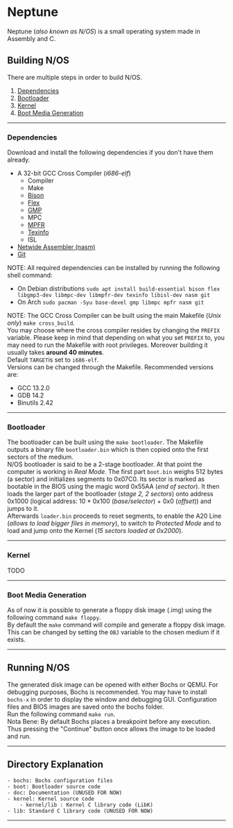 # Neptune

Neptune (_also known as N/OS_) is a small operating system made in Assembly and C. 

## Building N/OS

There are multiple steps in order to build N/OS.
1. [Dependencies](#dependencies)
2. [Bootloader](#bootloader)
3. [Kernel](#kernel)
4. [Boot Media Generation](#media-gen)

---

### Dependencies <a name="dependencies"></a>

Download and install the following dependencies if you don't have them already.

- A 32-bit GCC Cross Compiler (_i686-elf_) 
	- Compiler
    - Make
	- [Bison](https://www.gnu.org/software/bison)
	- [Flex](https://github.com/westes/flex)
	- [GMP](https://gmplib.org)
	- MPC
	- [MPFR](https://www.mpfr.org)
	- [Texinfo](https://www.gnu.org/software/texinfo)
	- ISL
- [Netwide Assembler (nasm)](https://www.nasm.us)
- [Git](https://git-scm.com/downloads)

NOTE: All required dependencies can be installed by running the following shell command:
- On Debian distributions ```sudo apt install build-essential bison flex libgmp3-dev libmpc-dev libmpfr-dev texinfo libisl-dev nasm git```
- On Arch ```sudo pacman -Syu base-devel gmp libmpc mpfr nasm git```

NOTE: The GCC Cross Compiler can be built using the main Makefile (*Unix only*) ```make cross_build```. 
<br>
You may choose where the cross compiler resides by changing the ```PREFIX``` variable. Please keep in mind that depending on what you set ```PREFIX``` to, you may need to run the Makefile with root privileges. Moreover building it usually takes **around 40 minutes**.
<br>
Default ```TARGET```is set to ```i686-elf```. 
<br>
Versions can be changed through the Makefile. Recommended versions are:
- GCC 13.2.0
- GDB 14.2
- Binutils 2.42

---

### Bootloader <a name="bootloader"></a>

The bootloader can be built using the ```make bootloader```. The Makefile outputs a binary file ```bootloader.bin``` which is then copied onto the first sectors of the medium.
<br>
N/OS bootloader is said to be a 2-stage bootloader. At that point the computer is working in *Real Mode*. The first part ```boot.bin``` weighs 512 bytes (a sector) and initializes segments to 0x07C0. Its sector is marked as bootable in the BIOS using the magic word 0x55AA (*end of sector*). It then loads the larger part of the bootloader (*stage 2, 2 sectors*) onto address 0x1000 (logical address: 10 * 0x100 (*base/selector*) + 0x0 (*offset*)) and jumps to it.
<br>
Afterwards ```loader.bin``` proceeds to reset segments, to enable the A20 Line (*allows to load bigger files in memory*), to switch to *Protected Mode* and to load and jump onto the Kernel (*15 sectors loaded at 0x2000*).

---

### Kernel <a name="kernel"></a>

TODO

---

### Boot Media Generation <a name="media-gen"></a>

As of now it is possible to generate a floppy disk image (.img) using the following command ```make floppy```. 
<br>
By default the ```make``` command will compile and generate a floppy disk image. 
This can be changed by setting the ```OBJ``` variable to the chosen medium if it exists.

---

## Running N/OS

The generated disk image can be opened with either Bochs or QEMU. For debugging purposes, Bochs is recommended. You may have to install ```bochs-x``` in order to display the window and debugging GUI. Configuration files and BIOS images are saved onto the bochs folder.
<br>
Run the following command ```make run```.
<br>
Nota Bene: By default Bochs places a breakpoint before any execution. Thus pressing the "Continue" button once allows the image to be loaded and run.

---

## Directory Explanation

	- bochs: Bochs configuration files
	- boot: Bootloader source code
	- doc: Documentation (UNUSED FOR NOW)
	- kernel: Kernel source code
        - kernel/lib : Kernel C library code (LibK)
 	- lib: Standard C library code (UNUSED FOR NOW)

---
